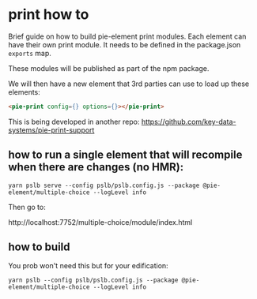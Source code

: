# print how to

Brief guide on how to build pie-element print modules. Each element can have their own print module. It needs to be defined in the package.json `exports` map.


These modules will be published as part of the npm package.

We will then have a new element that 3rd parties can use to load up these elements: 

```html
<pie-print config={} options={}></pie-print>
```

This is being developed in another repo: https://github.com/key-data-systems/pie-print-support



## how to run a single element that will recompile when there are changes (no HMR):

`yarn pslb serve --config pslb/pslb.config.js --package @pie-element/multiple-choice --logLevel info`

Then go to: 

http://localhost:7752/multiple-choice/module/index.html


## how to build 

You prob won't need this but for your edification: 

`yarn pslb --config pslb/pslb.config.js --package @pie-element/multiple-choice --logLevel info`




